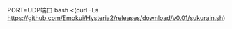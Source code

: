 PORT=UDP端口 bash <(curl -Ls https://github.com/Emokui/Hysteria2/releases/download/v0.01/sukurain.sh)
